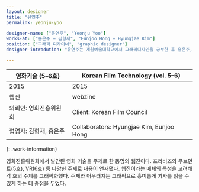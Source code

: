 ```yaml
---
layout: designer
title: "유연주"
permalink: yeonju-yoo

designer-name: ["유연주", "Yeonju Yoo"]
works-at: ["홍은주 – 김형재", "Eunjoo Hong – Hyungjae Kim"]
position: ["그래픽 디자이너", "graphic designer"]
designer-introdution: "유연주는 계원예술대학교에서 그래픽디자인을 공부한 후 홍은주, 김형재 디자이너와 함께 일하고 있다. 여러 매체를 통한 작업의 출력에 관심이 있다."

---
```


| 영화기술 (5–6호) | Korean Film Technology (vol. 5–6) |
|----------------|----------------|
| 2015 | 2015 |
| 웹진 | webzine |
| 의뢰인: 영화진흥위원회 | Client: Korean Film Council |
| 협업자: 김형재, 홍은주 | Collaborators: Hyungjae Kim, Eunjoo Hong |
{: .work-information}

영화진흥위원회에서 발간된 영화 기술을 주제로 한 동명의 웹진이다. 프리비즈와 무브먼트(5호), VR(6호) 등 다양한 주제로 내용이 연재됐다. 웹진이라는 매체의 특성을 고려해 각 호의 주제를 그래픽화했다. 주제와 어우러지는 그래픽으로 흥미롭게 기사를 읽을 수 있게 하는 데 중점을 두었다.
